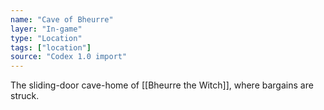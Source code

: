 ```yaml
---
name: "Cave of Bheurre"
layer: "In-game"
type: "Location"
tags: ["location"]
source: "Codex 1.0 import"
---
```

The sliding-door cave-home of [[Bheurre the Witch]], where bargains are struck.
